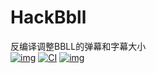 # HackBbll
反编译调整BBLL的弹幕和字幕大小  
[![img](https://img.shields.io/badge/%E6%9B%B4%E6%96%B0%E6%97%A5%E5%BF%97-ChangeLog-brightgreen)](./ChangeLog.txt)
[![CI](https://github.com/AoEiuV020/HackBbll/actions/workflows/main.yml/badge.svg)](https://github.com/AoEiuV020/HackBbll/actions/workflows/main.yml)
[![img](https://img.shields.io/github/v/release/AoEiuV020/HackBbll.svg?include_prereleases)](https://github.com/AoEiuV020/HackBbll/releases)
